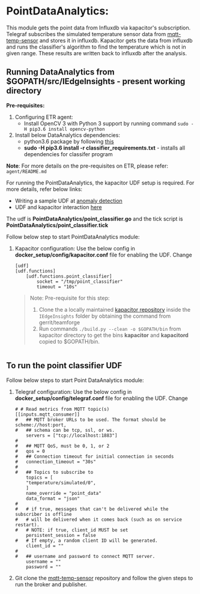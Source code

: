 # PointDataAnalytics:

This module gets the point data from Influxdb via kapacitor's subscription. Telegraf subscribes the simulated temperature sensor data from [mqtt-temp-sensor](https://gitlab.devtools.intel.com/Indu/IEdgeInsights/mqtt-temp-sensor) and stores it in influxdb. Kapacitor gets the data from influxdb and runs the classifier's algorithm to find the temperature which is not in given range. These results are written back to influxdb after the analysis.

## Running DataAnalytics from $GOPATH/src/IEdgeInsights - present working directory

**Pre-requisites:**
1. Configuring ETR agent:
    * Install OpenCV 3 with Python 3 support by running command `sudo -H pip3.6 install opencv-python`
2. Install below DataAnalytics dependencies:
    * python3.6 package by following [this](http://ubuntuhandbook.org/index.php/2017/07/install-python-3-6-1-in-ubuntu-16-04-lts/)
    * **sudo -H pip3.6 install -r classifier_requirements.txt** - installs all dependencies for classifer program

**Note**: For more details on the pre-requisites on ETR, please refer: `agent/README.md`

For running the PointDataAnalytics, the kapacitor UDF setup is required. For more details, refer below links:
* Writing a sample UDF at [anomaly detection](https://docs.influxdata.com/kapacitor/v1.5/guides/anomaly_detection/)
* UDF and kapacitor interaction [here](https://docs.influxdata.com/kapacitor/v1.5/guides/socket_udf/)

The udf is **PointDataAnalytics/point_classifier.go** and the tick script is **PointDataAnalytics/point_classifier.tick**

Follow below step to start PointDataAnalytics module:
1. Kapacitor configuration:
    Use the below config in **docker_setup/config/kapacitor.conf** file for enabling the UDF. Change 
    ```
    [udf]
    [udf.functions]
        [udf.functions.point_classifier]
            socket = "/tmp/point_classifier"
            timeout = "10s"
    ```
    > Note:
    > Pre-requisite for this step: 
    > 1. Clone the a locally maintained [kapacitor repository](https://github.intel.com/ElephantTrunkArch/kapacitor) inside the `IEdgeInsights` folder by obtaining the command from gerrit/teamforge
    > 2. Run commands `./build.py --clean -o $GOPATH/bin` from kapacitor directory to get the bins **kapacitor** and **kapacitord** copied to $GOPATH/bin. 

    ```

## To run the point classifier UDF


Follow below steps to start Point DataAnalytics module:
1. Telegraf configuration:
    Use the below config in **docker_setup/config/telegraf.conf** file for enabling the UDF. Change
    ```
    # # Read metrics from MQTT topic(s)
    [[inputs.mqtt_consumer]]
    #   ## MQTT broker URLs to be used. The format should be scheme://host:port,
    #   ## schema can be tcp, ssl, or ws.
        servers = ["tcp://localhost:1883"]
    #
    #   ## MQTT QoS, must be 0, 1, or 2
    #   qos = 0
    #   ## Connection timeout for initial connection in seconds
    #   connection_timeout = "30s"
    #
    #   ## Topics to subscribe to
        topics = [
        "temperature/simulated/0",
        ]
        name_override = "point_data"
        data_format = "json"
    #
    #   # if true, messages that can't be delivered while the subscriber is offline
    #   # will be delivered when it comes back (such as on service restart).
    #   # NOTE: if true, client_id MUST be set
        persistent_session = false
    #   # If empty, a random client ID will be generated.
        client_id = ""
    #
    #   ## username and password to connect MQTT server.
        username = ""
        password = ""

2.  Git clone the [mqtt-temp-sensor](https://gitlab.devtools.intel.com/Indu/IEdgeInsights/mqtt-temp-sensor) repository and follow the given steps to run the broker and publisher.

